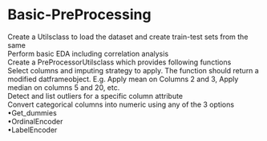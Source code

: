 # Basic-PreProcessing
Create a Utilsclass to load the dataset and create train-test sets from the same<br>
Perform basic EDA including correlation analysis<br>
Create a PreProcessorUtilsclass which provides following functions<br>
Select columns and imputing strategy to apply. The function should return a modified datframeobject. E.g. Apply mean on Columns 2 and 3, Apply median on columns 5 and 20, etc.<br>
Detect and list outliers for a specific column attribute<br>
Convert categorical columns into numeric using any of the 3 options<br>
•Get_dummies<br>
•OrdinalEncoder<br>
•LabelEncoder<br>

